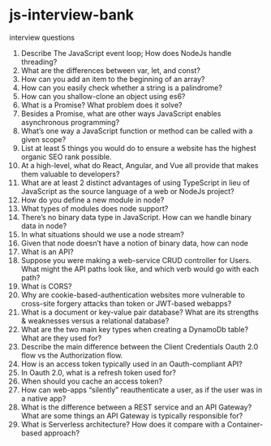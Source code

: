 # js-interview-bank
interview questions

1. Describe The JavaScript event loop; How does NodeJs handle threading?
2. What are the differences between var, let, and const?
3. How can you add an item to the beginning of an array?
4. How can you easily check whether a string is a palindrome?
5. How can you shallow-clone an object using es6?
6. What is a Promise? What problem does it solve?
7. Besides a Promise, what are other ways JavaScript enables asynchronous programming?
8. What’s one way a JavaScript function or method can be called with a given scope?
9. List at least 5 things you would do to ensure a website has the highest organic SEO rank possible. 
10. At a high-level, what do React, Angular, and Vue all provide that makes them valuable to developers?
11. What are at least 2 distinct advantages of using TypeScript in lieu of JavaScript as the source language of a web or NodeJs project?
12. How do you define a new module in node?
13. What types of modules does node support?
14. There’s no binary data type in JavaScript. How can we handle binary data in node?
15. In what situations should we use a node stream?
16. Given that node doesn’t have a notion of binary data, how can node
17. What is an API?
18. Suppose you were making a web-service CRUD controller for Users. What might the API paths look like, and which verb would go with each path?
19. What is CORS?
20. Why are cookie-based-authentication websites more vulnerable to cross-site forgery attacks than token or JWT-based webapps?
21. What is a document or key-value pair database? What are its strengths & weaknesses versus a relational database?
22. What are the two main key types when creating a DynamoDb table? What are they used for?
23. Describe the main difference between the Client Credentials Oauth 2.0 flow vs the Authorization flow.
24. How is an access token typically used in an Oauth-compliant API?
25. In Oauth 2.0, what is a refresh token used for?
26. When should you cache an access token?
27. How can web-apps “silently” reauthenticate a user, as if the user was in a native app?
28. What is the difference between a REST service and an API Gateway? What are some things an API Gateway is typically responsible for?
29. What is Serverless architecture? How does it compare with a Container-based approach?


